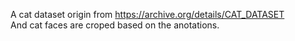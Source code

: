 A cat dataset origin from https://archive.org/details/CAT_DATASET <br>
And cat faces are croped based on the anotations.
